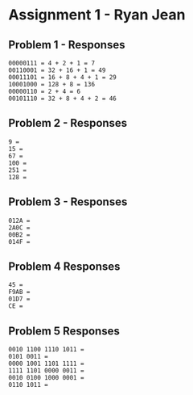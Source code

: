 # Assignment 1 - Ryan Jean

## Problem 1 - Responses

```
00000111 = 4 + 2 + 1 = 7
00110001 = 32 + 16 + 1 = 49
00011101 = 16 + 8 + 4 + 1 = 29
10001000 = 128 + 8 = 136
00000110 = 2 + 4 = 6
00101110 = 32 + 8 + 4 + 2 = 46
```

## Problem 2 - Responses

```
9 =
15 =
67 =
100 =
251 =
128 =
```

## Problem 3 - Responses

```
012A =
2A0C =
00B2 =
014F =
```

## Problem 4 Responses

```
45 =
F9AB =
01D7 =
CE =
```

## Problem 5 Responses

```
0010 1100 1110 1011 =
0101 0011 =
0000 1001 1101 1111 =
1111 1101 0000 0011 =
0010 0100 1000 0001 =
0110 1011 =
```